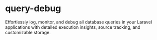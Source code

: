 # query-debug
Effortlessly log, monitor, and debug all database queries in your Laravel applications with detailed execution insights, source tracking, and customizable storage.
